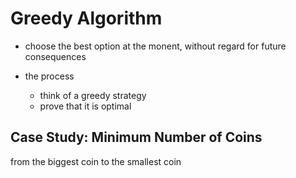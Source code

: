 # Greedy Algorithm

- choose the best option at the monent, without regard for future consequences

- the process

  - think of a greedy strategy
  - prove that it is optimal

## Case Study: Minimum Number of Coins

from the biggest coin to the smallest coin
